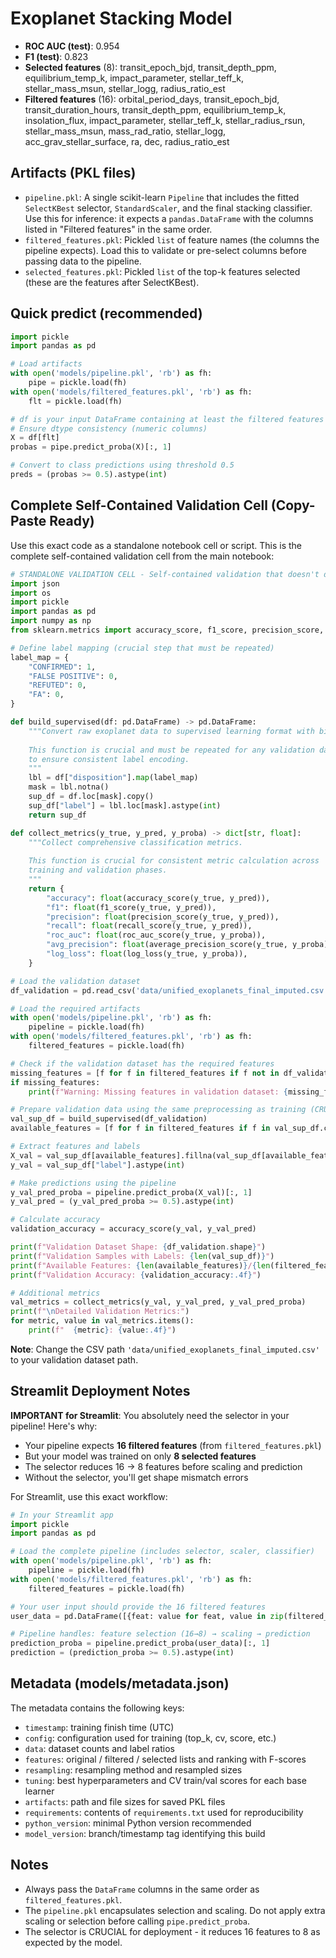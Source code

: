 # Exoplanet Stacking Model

- **ROC AUC (test)**: 0.954
- **F1 (test)**: 0.823
- **Selected features** (8): transit_epoch_bjd, transit_depth_ppm, equilibrium_temp_k, impact_parameter, stellar_teff_k, stellar_mass_msun, stellar_logg, radius_ratio_est
- **Filtered features** (16): orbital_period_days, transit_epoch_bjd, transit_duration_hours, transit_depth_ppm, equilibrium_temp_k, insolation_flux, impact_parameter, stellar_teff_k, stellar_radius_rsun, stellar_mass_msun, mass_rad_ratio, stellar_logg, acc_grav_stellar_surface, ra, dec, radius_ratio_est

## Artifacts (PKL files)

- `pipeline.pkl`: A single scikit-learn `Pipeline` that includes the fitted `SelectKBest` selector, `StandardScaler`, and the final stacking classifier. Use this for inference: it expects a `pandas.DataFrame` with the columns listed in "Filtered features" in the same order.
- `filtered_features.pkl`: Pickled `list` of feature names (the columns the pipeline expects). Load this to validate or pre-select columns before passing data to the pipeline.
- `selected_features.pkl`: Pickled `list` of the top-k features selected (these are the features after SelectKBest).

## Quick predict (recommended)

```python
import pickle
import pandas as pd

# Load artifacts
with open('models/pipeline.pkl', 'rb') as fh:
    pipe = pickle.load(fh)
with open('models/filtered_features.pkl', 'rb') as fh:
    flt = pickle.load(fh)

# df is your input DataFrame containing at least the filtered features
# Ensure dtype consistency (numeric columns)
X = df[flt]
probas = pipe.predict_proba(X)[:, 1]

# Convert to class predictions using threshold 0.5
preds = (probas >= 0.5).astype(int)
```

## Complete Self-Contained Validation Cell (Copy-Paste Ready)

Use this exact code as a standalone notebook cell or script. This is the complete self-contained validation cell from the main notebook:

```python
# STANDALONE VALIDATION CELL - Self-contained validation that doesn't depend on previous cells
import json
import os
import pickle
import pandas as pd
import numpy as np
from sklearn.metrics import accuracy_score, f1_score, precision_score, recall_score, roc_auc_score, average_precision_score, log_loss

# Define label mapping (crucial step that must be repeated)
label_map = {
    "CONFIRMED": 1,
    "FALSE POSITIVE": 0,
    "REFUTED": 0,
    "FA": 0,
}

def build_supervised(df: pd.DataFrame) -> pd.DataFrame:
    """Convert raw exoplanet data to supervised learning format with binary labels.
  
    This function is crucial and must be repeated for any validation dataset
    to ensure consistent label encoding.
    """
    lbl = df["disposition"].map(label_map)
    mask = lbl.notna()
    sup_df = df.loc[mask].copy()
    sup_df["label"] = lbl.loc[mask].astype(int)
    return sup_df

def collect_metrics(y_true, y_pred, y_proba) -> dict[str, float]:
    """Collect comprehensive classification metrics.
  
    This function is crucial for consistent metric calculation across
    training and validation phases.
    """
    return {
        "accuracy": float(accuracy_score(y_true, y_pred)),
        "f1": float(f1_score(y_true, y_pred)),
        "precision": float(precision_score(y_true, y_pred)),
        "recall": float(recall_score(y_true, y_pred)),
        "roc_auc": float(roc_auc_score(y_true, y_proba)),
        "avg_precision": float(average_precision_score(y_true, y_proba)),
        "log_loss": float(log_loss(y_true, y_proba)),
    }

# Load the validation dataset
df_validation = pd.read_csv('data/unified_exoplanets_final_imputed.csv')

# Load the required artifacts
with open('models/pipeline.pkl', 'rb') as fh:
    pipeline = pickle.load(fh)
with open('models/filtered_features.pkl', 'rb') as fh:
    filtered_features = pickle.load(fh)

# Check if the validation dataset has the required features
missing_features = [f for f in filtered_features if f not in df_validation.columns]
if missing_features:
    print(f"Warning: Missing features in validation dataset: {missing_features}")

# Prepare validation data using the same preprocessing as training (CRUCIAL STEP)
val_sup_df = build_supervised(df_validation)
available_features = [f for f in filtered_features if f in val_sup_df.columns]

# Extract features and labels
X_val = val_sup_df[available_features].fillna(val_sup_df[available_features].median())
y_val = val_sup_df["label"].astype(int)

# Make predictions using the pipeline
y_val_pred_proba = pipeline.predict_proba(X_val)[:, 1]
y_val_pred = (y_val_pred_proba >= 0.5).astype(int)

# Calculate accuracy
validation_accuracy = accuracy_score(y_val, y_val_pred)

print(f"Validation Dataset Shape: {df_validation.shape}")
print(f"Validation Samples with Labels: {len(val_sup_df)}")
print(f"Available Features: {len(available_features)}/{len(filtered_features)}")
print(f"Validation Accuracy: {validation_accuracy:.4f}")

# Additional metrics
val_metrics = collect_metrics(y_val, y_val_pred, y_val_pred_proba)
print(f"\nDetailed Validation Metrics:")
for metric, value in val_metrics.items():
    print(f"  {metric}: {value:.4f}")
```

**Note**: Change the CSV path `'data/unified_exoplanets_final_imputed.csv'` to your validation dataset path.

## Streamlit Deployment Notes

**IMPORTANT for Streamlit**: You absolutely need the selector in your pipeline! Here's why:

- Your pipeline expects **16 filtered features** (from `filtered_features.pkl`)
- But your model was trained on only **8 selected features**
- The selector reduces 16 → 8 features before scaling and prediction
- Without the selector, you'll get shape mismatch errors

For Streamlit, use this exact workflow:

```python
# In your Streamlit app
import pickle
import pandas as pd

# Load the complete pipeline (includes selector, scaler, classifier)
with open('models/pipeline.pkl', 'rb') as fh:
    pipeline = pickle.load(fh)
with open('models/filtered_features.pkl', 'rb') as fh:
    filtered_features = pickle.load(fh)

# Your user input should provide the 16 filtered features
user_data = pd.DataFrame([{feat: value for feat, value in zip(filtered_features, user_inputs)}])

# Pipeline handles: feature selection (16→8) → scaling → prediction
prediction_proba = pipeline.predict_proba(user_data)[:, 1]
prediction = (prediction_proba >= 0.5).astype(int)
```

## Metadata (models/metadata.json)

The metadata contains the following keys:

- `timestamp`: training finish time (UTC)
- `config`: configuration used for training (top_k, cv, score, etc.)
- `data`: dataset counts and label ratios
- `features`: original / filtered / selected lists and ranking with F-scores
- `resampling`: resampling method and resampled sizes
- `tuning`: best hyperparameters and CV train/val scores for each base learner
- `artifacts`: path and file sizes for saved PKL files
- `requirements`: contents of `requirements.txt` used for reproducibility
- `python_version`: minimal Python version recommended
- `model_version`: branch/timestamp tag identifying this build

## Notes

- Always pass the `DataFrame` columns in the same order as `filtered_features.pkl`.
- The `pipeline.pkl` encapsulates selection and scaling. Do not apply extra scaling or selection before calling `pipe.predict_proba`.
- The selector is CRUCIAL for deployment - it reduces 16 features to 8 as expected by the model.
